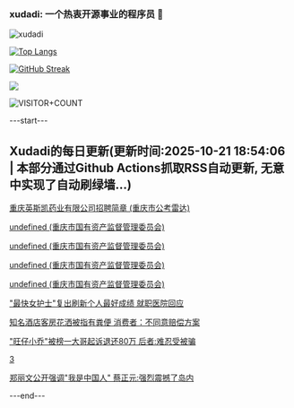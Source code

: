 ### xudadi: 一个热衷开源事业的程序员 👋

![xudadi](https://github-readme-stats-git-masterorgs-github-readme-stats-team.vercel.app/api?username=xudadi)

[![Top Langs](https://github-readme-stats.vercel.app/api/top-langs/?username=xudadi)](https://github.com/anuraghazra/github-readme-stats)

[![GitHub Streak](https://streak-stats.demolab.com?user=xudadi&locale=zh_Hans)](https://git.io/streak-stats)

![](https://raw.githubusercontent.com/xudadi/xudadi/main/assets/github-contribution-grid-snake.svg)

![VISITOR+COUNT](https://komarev.com/ghpvc/?username=xudadi&label=VISITOR+COUNT)


---start---

## Xudadi的每日更新(更新时间:2025-10-21 18:54:06 | 本部分通过Github Actions抓取RSS自动更新, 无意中实现了自动刷绿墙...)

[重庆英斯凯药业有限公司招聘简章 (重庆市公考雷达)](https://www.gongkaoleida.com/article/2656689)

[undefined (重庆市国有资产监督管理委员会)](https://dadilab.github.io/feeds/all.xml)

[undefined (重庆市国有资产监督管理委员会)](https://dadilab.github.io/feeds/all.xml)

[undefined (重庆市国有资产监督管理委员会)](https://dadilab.github.io/feeds/all.xml)

[undefined (重庆市国有资产监督管理委员会)](https://dadilab.github.io/feeds/all.xml)

["最快女护士"复出刷新个人最好成绩 就职医院回应](https://m.163.com/news/article/KCCQNIVH0512B07B.html)

[知名酒店客房花洒被指有粪便 消费者：不同意赔偿方案](https://m.163.com/news/article/KCCU4CHN055040N3.html)

["旺仔小乔"被榜一大哥起诉退还80万 后者:难忍受被骗](https://m.163.com/news/article/KCCSEPQD053469LG.html)

[3](https://m.163.com/touch/news/sub/domestic)

[郑丽文公开强调"我是中国人" 蔡正元:强烈震撼了岛内](https://m.163.com/news/article/KCCRP9RB055080L4.html)

---end---
